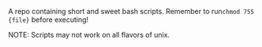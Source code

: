A repo containing short and sweet bash scripts. Remember to run`chmod 755 {file}` before executing!

NOTE: Scripts may not work on all flavors of unix.